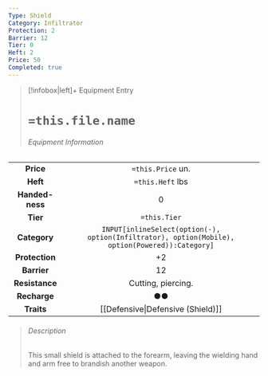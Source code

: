 ```yaml
---
Type: Shield
Category: Infiltrator
Protection: 2
Barrier: 12
Tier: 0
Heft: 2
Price: 50
Completed: true
---
```



> [!infobox|left]+ Equipment Entry
> # `=this.file.name`
> ###### Equipment Information
|                 |                                                                                                 |
|:---------------:|:-----------------------------------------------------------------------------------------------:|
|    **Price**    |                                        `=this.Price` un.                                        |
|    **Heft**     |                                        `=this.Heft` lbs                                         |
| **Handed-ness** |                                                0                                                |
|    **Tier**     |                                          `=this.Tier`                                           |
|  **Category**   | `INPUT[inlineSelect(option(-), option(Infiltrator), option(Mobile), option(Powered)):Category]` |
| **Protection**  |                                               +2                                                |
|   **Barrier**   |                                               12                                                |
| **Resistance**  |                                       Cutting, piercing.                                        |
|**Recharge**|●●|
|   **Traits**    |                                [[Defensive\|Defensive (Shield)]]                                |
> ###### *Description*
> This small shield is attached to the forearm, leaving the wielding hand and arm free to brandish another weapon. 

